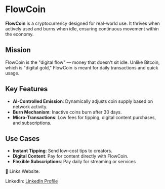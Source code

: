 # FlowCoin

**FlowCoin** is a cryptocurrency designed for real-world use. It thrives when actively used and burns when idle, ensuring continuous movement within the economy.

## Mission
FlowCoin is the "digital flow" — money that doesn't sit idle. Unlike Bitcoin, which is "digital gold," FlowCoin is meant for daily transactions and quick usage.

## Key Features
- **AI-Controlled Emission**: Dynamically adjusts coin supply based on network activity.
- **Burn Mechanism**: Inactive coins burn after 30 days.
- **Micro-Transactions**: Low fees for tipping, digital content purchases, and subscriptions.

## Use Cases
- **Instant Tipping**: Send low-cost tips to creators.
- **Digital Content**: Pay for content directly with FlowCoin.
- **Flexible Subscriptions**: Pay daily for streaming or services

🔗 Links
Website: 

LinkedIn: [LinkedIn Profile](https://www.linkedin.com/in/maryan-bogdanov-288520352/)
